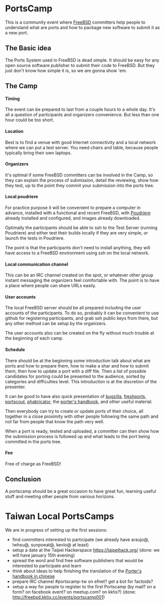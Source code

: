 
PortsCamp
==============

This is a community event where [FreeBSD][freebsd] committers help people to understand what are ports and how to package new software to submit it as a new port.

The Basic idea 
------------------
The Ports System used in FreeBSD is dead simple. It should be easy for any open source software publisher to submit their code to FreeBSD. But they just don't know how simple it is, so we are gonna show 'em.

The Camp
-------------------

#### Timing 

The event can be prepared to last from a couple hours to a whole day. It's all a question of participants and organizers convenience. But less than one hour could be too short.

#### Location 

Best is to find a venue with good Internet connectivity and a local network where we can put a test server. You need chairs and table, because people typically bring their own laptops.

#### Organizers 

It's optimal if some FreeBSD committers can be involved in the Camp, so they can explain the process of submission, detail the reviewing, show how they test, up to the point they commit your submission into the ports tree.

#### Local poudriere 

For practice purpose it will be convenient to prepare a computer in advance, installed with a functional and recent FreeBSD, with [Poudriere][poudriere] already installed and configured, and images already downloaded.

Optimally the participants should be able to ssh to the Test Server (running Poudriere) and either test their builds locally if they are very simple, or launch the tests in Poudriere.

The point is that the participants don't need to install anything, they will have access to a FreeBSD environment using ssh on the local network.

#### Local communication channel 

This can be an IRC channel created on the spot, or whatever other group instant messaging the organizers feel comfortable with. The point is to have a place where people can share URLs easily.

#### User accounts 

The local FreeBSD server should be all prepared including the user accounts of the participants. To do so, probably it can be convenient to use github for registering participants, and grab ssh public keys from there, but any other method can be setup by the organizers.

The user accounts also can be created on the fly without much trouble at the beginning of each camp.

#### Schedule

There should be at the beginning some introduction talk about what are ports and how to prepare them, how to make a shar and how to submit them, then how to update a port with a diff file. Then a list of possible candidates for porting could be presented to the audience, sorted by categories and difficulties level. This introduction is at the discretion of the presenter.

It can be good to have also quick presentation of [bugzilla][bugzilla], [freshports][freshports], [portscout][portscout], [phabricator][phabricator], the [porter's handbook][porterhandbook], and other useful material.

Then everybody can try to create or update ports of their choice, all together in a close proximity with other people following the same path and not far from people that know the path very well.

When a port is ready, tested and uploaded, a committer can then show how the submission process is followed up and what leads to the port being committed in the ports tree.

#### Fee 

Free of charge as FreeBSD!

Conclusion 
-------------

A portscamp should be a great occasion to have great fun, learning useful stuff and meeting other people from various horizons.

Taiwan Local PortsCamps
=============================

We are in progress of setting up the first sessions:

- find committers interested to participate (we already have araujo@, lwhsu@, sunpoeat@, kevlo@ at least)
- setup a date at the Taipei Hackerspace https://taipeihack.org/ (done: we will have january 15th evening)
- spread the word and find free software publishers that would be interested to participate and learn
- think about ideas to help finishing the translation of the [Porter's handbook in chinese][porterhandbooktw]
- prepare IRC channel #portscamp-tw on efnet? get a bot for factoids?
- setup a way for people to register to the first Portscamp (by mail? on a form? on facebook event? on meetup.com? on kktix?) (done: http://freebsd.kktix.cc/events/portscamp001)

[freebsd]: https://www.freebsd.org/
[freshports]: http://www.freshports.org/
[portscout]: http://portscout.freebsd.org/
[bugzilla]: https://bugs.freebsd.org/bugzilla/
[phabricator]: https://reviews.freebsd.org/
[poudriere]: https://www.freebsd.org/doc/handbook/ports-poudriere.html
[porterhandbook]: https://www.freebsd.org/doc/en/books/porters-handbook/
[porterhandbooktw]: https://www.freebsd.org/doc/zh_TW/books/porters-handbook/
